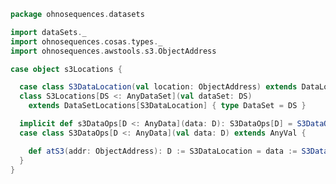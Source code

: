 
```scala
package ohnosequences.datasets

import dataSets._
import ohnosequences.cosas.types._
import ohnosequences.awstools.s3.ObjectAddress

case object s3Locations {

  case class S3DataLocation(val location: ObjectAddress) extends DataLocation[ObjectAddress]
  class S3Locations[DS <: AnyDataSet](val dataSet: DS)
    extends DataSetLocations[S3DataLocation] { type DataSet = DS }

  implicit def s3DataOps[D <: AnyData](data: D): S3DataOps[D] = S3DataOps(data)
  case class S3DataOps[D <: AnyData](val data: D) extends AnyVal {

    def atS3(addr: ObjectAddress): D := S3DataLocation = data := S3DataLocation(addr)
  }
}

```




[test/scala/Datasets.scala]: ../../test/scala/Datasets.scala.md
[main/scala/s3Locations.scala]: s3Locations.scala.md
[main/scala/dataSets.scala]: dataSets.scala.md
[main/scala/fileLocations.scala]: fileLocations.scala.md
[main/scala/illumina.scala]: illumina.scala.md